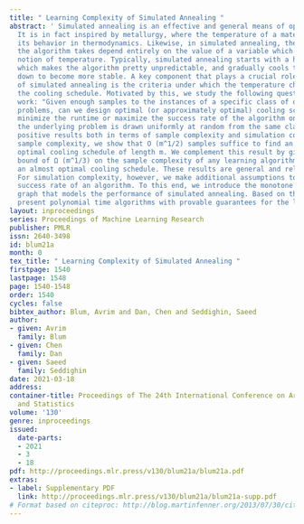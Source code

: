 ```yaml
---
title: " Learning Complexity of Simulated Annealing "
abstract: ' Simulated annealing is an effective and general means of optimization.
  It is in fact inspired by metallurgy, where the temperature of a material determines
  its behavior in thermodynamics. Likewise, in simulated annealing, the actions that
  the algorithm takes depend entirely on the value of a variable which captures the
  notion of temperature. Typically, simulated annealing starts with a high temperature,
  which makes the algorithm pretty unpredictable, and gradually cools the temperature
  down to become more stable. A key component that plays a crucial role in the performance
  of simulated annealing is the criteria under which the temperature changes namely,
  the cooling schedule. Motivated by this, we study the following question in this
  work: "Given enough samples to the instances of a specific class of optimization
  problems, can we design optimal (or approximately optimal) cooling schedules that
  minimize the runtime or maximize the success rate of the algorithm on average when
  the underlying problem is drawn uniformly at random from the same class?" We provide
  positive results both in terms of sample complexity and simulation complexity. For
  sample complexity, we show that O (m^1/2) samples suffice to find an approximately
  optimal cooling schedule of length m. We complement this result by giving a lower
  bound of Ω (m^1/3) on the sample complexity of any learning algorithm that provides
  an almost optimal cooling schedule. These results are general and rely on no assumption.
  For simulation complexity, however, we make additional assumptions to measure the
  success rate of an algorithm. To this end, we introduce the monotone stationary
  graph that models the performance of simulated annealing. Based on this model, we
  present polynomial time algorithms with provable guarantees for the learning problem. '
layout: inproceedings
series: Proceedings of Machine Learning Research
publisher: PMLR
issn: 2640-3498
id: blum21a
month: 0
tex_title: " Learning Complexity of Simulated Annealing "
firstpage: 1540
lastpage: 1548
page: 1540-1548
order: 1540
cycles: false
bibtex_author: Blum, Avrim and Dan, Chen and Seddighin, Saeed
author:
- given: Avrim
  family: Blum
- given: Chen
  family: Dan
- given: Saeed
  family: Seddighin
date: 2021-03-18
address: 
container-title: Proceedings of The 24th International Conference on Artificial Intelligence
  and Statistics
volume: '130'
genre: inproceedings
issued:
  date-parts:
  - 2021
  - 3
  - 18
pdf: http://proceedings.mlr.press/v130/blum21a/blum21a.pdf
extras:
- label: Supplementary PDF
  link: http://proceedings.mlr.press/v130/blum21a/blum21a-supp.pdf
# Format based on citeproc: http://blog.martinfenner.org/2013/07/30/citeproc-yaml-for-bibliographies/
---
```


